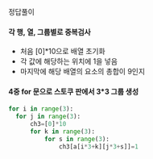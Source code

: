 정답풀이

#### 각 행, 열, 그룹별로 중복검사

- 처음 [0]\*10으로 배열 초기화
- 각 값에 해당하는 위치에 1을 넣음
- 마지막에 해당 배열의 요소의 총합이 9인지

#### 4중 for 문으로 스토쿠 판에서 3\*3 그룹 생성

```py
for i in range(3):
  for j in range(3):
      ch3=[0]*10
      for k in range(3):
          for s in range(3):
              ch3[a[i*3+k][j*3+s]]=1
```
